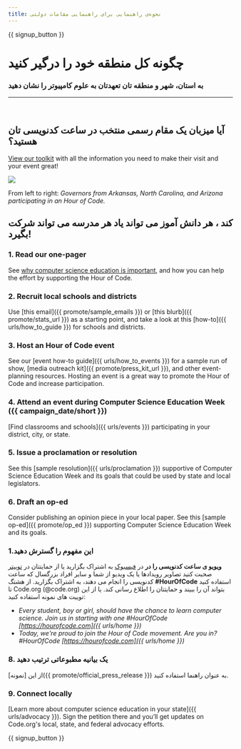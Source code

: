 ```yaml
---
title: نحوه‌ی راهنمایی برای راهنمایی مقامات دولتی
---
```


{{ signup_button }}

# چگونه کل منطقه خود را درگیر کنید

### به استان، شهر و منطقه تان تعهدتان به علوم کامپیوتر را نشان دهید

* * *

</br>

## آیا میزبان یک مقام رسمی منتخب در ساعت کدنویسی تان هستید؟

[View our toolkit](/files/elected-official.pdf) with all the information you need to make their visit and your event great!

![](/images/fit-800/hoc_govs.png)

From left to right: *Governors from Arkansas, North Carolina, and Arizona participating in an Hour of Code.*

## هر مدرسه می تواند شرکت ‎کند ، هر دانش آموز می تواند یاد بگیرد!

### 1. Read our one-pager

See [why computer science education is important](/files/hoc-one-pager.pdf), and how you can help the effort by supporting the Hour of Code.

### 2. Recruit local schools and districts

Use [this email]({{ promote/sample_emails }}) or [this blurb]({{ promote/stats_url }}) as a starting point, and take a look at this [how-to]({{ urls/how_to_guide }}) for schools and districts.

### 3. Host an Hour of Code event

See our [event how-to guide]({{ urls/how_to_events }}) for a sample run of show, [media outreach kit]({{ promote/press_kit_url }}), and other event-planning resources. Hosting an event is a great way to promote the Hour of Code and increase participation.

### 4. Attend an event during Computer Science Education Week ({{ campaign_date/short }})

[Find classrooms and schools]({{ urls/events }}) participating in your district, city, or state.

### 5. Issue a proclamation or resolution

See this [sample resolution]({{ urls/proclamation }}) supportive of Computer Science Education Week and its goals that could be used by state and local legislators.

### 6. Draft an op-ed

Consider publishing an opinion piece in your local paper. See this [sample op-ed]({{ promote/op_ed }}) supporting Computer Science Education Week and its goals.

### 1.این مفهوم را گسترش دهید

**ویویو ی ساعت کدنویسی را در** در [فیسبوک](https://www.facebook.com/sharer/sharer.php?u=http%3A%2F%2Fhourofcode.com%2Fus) به اشتراک بگزارید یا از حمایتتان در [توییتر](https://twitter.com/intent/tweet?url=http%3A%2F%2Fhourofcode.com&text=I%27m%20participating%20in%20this%20year%27s%20%23HourOfCode%2C%20are%20you%3F%20%40codeorg&original_referer=https%3A%2F%2Fwww.google.com%2Furl%3Fq%3Dhttps%253A%252F%252Ftwitter.com%252Fshare%253Fhashtags%253D%2526amp%253Brelated%253Dcodeorg%2526amp%253Btext%253DI%252527m%252Bparticipating%252Bin%252Bthis%252Byear%252527s%252B%252523HourOfCode%25252C%252Bare%252Byou%25253F%252B%252540codeorg%2526amp%253Burl%253Dhttp%25253A%25252F%25252Fhourofcode.com%26sa%3DD%26sntz%3D1%26usg%3DAFQjCNE1GLTUbKZfMlEh9Aj5w0iswz6PYQ&related=codeorg&hashtags=) صحبت کنید تصاویر رویدادها یا یک ویدیو از شما و سایر افراد بزرگسال که ساعت کدنویسی را انجام می دهند، به اشتراک بگزارید. از هشتگ **#HourOfCode** استفاده کنید تا Code.org (@code.org) بتواند آن را ببیند و حمایتتان را اطلاع رسانی کند. یا از این توییت های نمونه استفاده کنید:

- *Every student, boy or girl, should have the chance to learn computer science. Join us in starting with one #HourOfCode [https://hourofcode.com]({{ urls/home }})*
- *Today, we're proud to join the Hour of Code movement. Are you in? #HourOfCode [https://hourofcode.com]({{ urls/home }})*

### 8. یک بیانیه مطبوعاتی ترتیب دهید

از این [نمونه]({{ promote/official_press_release }}) به عنوان راهنما استفاده کنید.

### 9. Connect locally

[Learn more about computer science education in your state]({{ urls/advocacy }}). Sign the petition there and you’ll get updates on Code.org's local, state, and federal advocacy efforts.

{{ signup_button }}